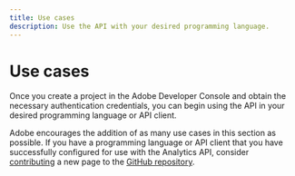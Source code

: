```yaml
---
title: Use cases
description: Use the API with your desired programming language.
---
```


# Use cases

Once you create a project in the Adobe Developer Console and obtain the necessary authentication credentials, you can begin using the API in your desired programming language or API client.

Adobe encourages the addition of as many use cases in this section as possible. If you have a programming language or API client that you have successfully configured for use with the Analytics API, consider [contributing](https://github.com/AdobeDocs/analytics-2.0-apis/blob/main/.github/CONTRIBUTING.md) a new page to the [GitHub repository](https://github.com/AdobeDocs/analytics-2.0-apis/tree/main/src/pages/guides/use-cases).
